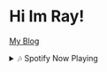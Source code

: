 # Hi Im Ray!

[My Blog](https://sidequests.onrender.com/Blog/2024/rgreen32/GrowthMindset/)

<details>
<summary>🎶 Spotify Now Playing</summary>

<img src="https://spotify-github-profile.kittinanx.com/api/view?uid=aotk6rqg6078sm3mp5ghy8l8y&cover_image=true&theme=natemoo-re&show_offline=false&background_color=121212&interchange=false&bar_color=53b14f&bar_color_cover=true" width="350" />

</details>